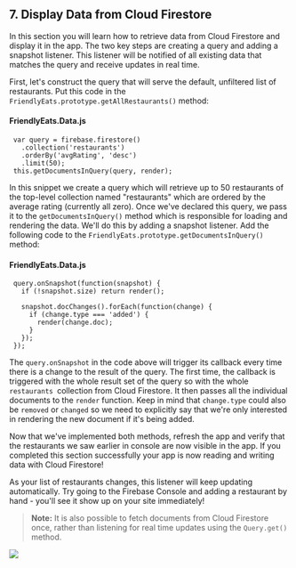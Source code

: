## 7. Display Data from Cloud Firestore

In this section you will learn how to retrieve data from Cloud Firestore and display it in the app. The two key steps are creating a query and adding a snapshot listener. This listener will be notified of all existing data that matches the query and receive updates in real time.

First, let's construct the query that will serve the default, unfiltered list of restaurants. Put this code in the `FriendlyEats.prototype.getAllRestaurants()` method:

#### FriendlyEats.Data.js

```
 var query = firebase.firestore()
   .collection('restaurants')
   .orderBy('avgRating', 'desc')
   .limit(50);
 this.getDocumentsInQuery(query, render);
```

In this snippet we create a query which will retrieve up to 50 restaurants of the top-level collection named "restaurants" which are ordered by the average rating (currently all zero). Once we've declared this query, we pass it to the `getDocumentsInQuery()` method which is responsible for loading and rendering the data. We'll do this by adding a snapshot listener. Add the following code to the `FriendlyEats.prototype.getDocumentsInQuery()` method:

#### FriendlyEats.Data.js

```
 query.onSnapshot(function(snapshot) {
   if (!snapshot.size) return render();

   snapshot.docChanges().forEach(function(change) {
     if (change.type === 'added') {
       render(change.doc);
     }
   });
 });
```

The `query.onSnapshot` in the code above will trigger its callback every time there is a change to the result of the query. The first time, the callback is triggered with the whole result set of the query so with the whole `restaurants `collection from Cloud Firestore. It then passes all the individual documents to the `render` function. Keep in mind that `change.type` could also be `removed` or `changed` so we need to explicitly say that we're only interested in rendering the new document if it's being added.

Now that we've implemented both methods, refresh the app and verify that the restaurants we saw earlier in console are now visible in the app. If you completed this section successfully your app is now reading and writing data with Cloud Firestore!

As your list of restaurants changes, this listener will keep updating automatically. Try going to the Firebase Console and adding a restaurant by hand - you'll see it show up on your site immediately!

> **Note:** It is also possible to fetch documents from Cloud Firestore once, rather than listening for real time updates using the `Query.get()` method.

![](https://codelabs.developers.google.com/codelabs/firestore-web/img/89e58de6c41cee60.png)